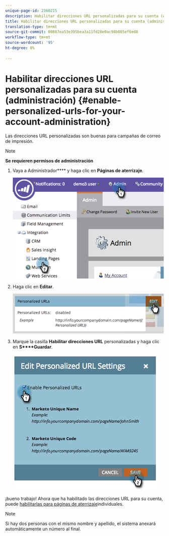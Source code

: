 ```yaml
---
unique-page-id: 2360215
description: Habilitar direcciones URL personalizadas para su cuenta (administración) - Documentos de marketing - Documentación del producto
title: Habilitar direcciones URL personalizadas para su cuenta (administración)
translation-type: tm+mt
source-git-commit: 00887ea53e395bea3a11fd28e0ac98b085ef6ed8
workflow-type: tm+mt
source-wordcount: '95'
ht-degree: 0%

---
```



# Habilitar direcciones URL personalizadas para su cuenta (administración) {#enable-personalized-urls-for-your-account-administration}

Las direcciones URL personalizadas son buenas para campañas de correo de impresión.

>[!NOTE]
>
>**Se requieren permisos de administración**

1. Vaya a Administrador**** y haga clic en **Páginas de aterrizaje**.

   ![](assets/image2014-9-24-11-3a38-3a51.png)

1. Haga clic en **Editar**.

   ![](assets/image2014-9-24-11-3a39-3a6.png)

1. Marque la casilla **Habilitar direcciones URL** personalizadas y haga clic en **S****Guardar**.

   ![](assets/image2014-9-24-11-3a39-3a41.png)

¡bueno trabajo! Ahora que ha habilitado las direcciones URL para su cuenta, puede [habilitarlas para páginas de aterrizaje](../../../product-docs/demand-generation/landing-pages/personalizing-landing-pages/enable-personalized-urls-for-a-landing-page.md)individuales.

>[!NOTE]
>
>Si hay dos personas con el mismo nombre y apellido, el sistema anexará automáticamente un número al final.

